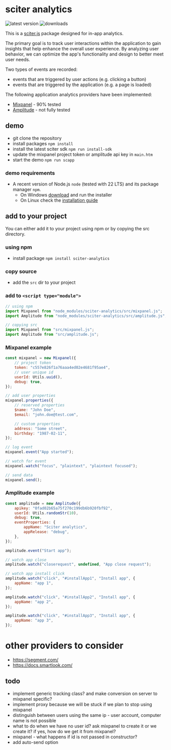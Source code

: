 # sciter analytics

![latest version](https://img.shields.io/npm/v/sciter-analytics.svg)
![downloads](https://img.shields.io/npm/dy/sciter-analytics.svg)

This is a [sciter.js](https://sciter.com/) package designed for in-app analytics.

The primary goal is to track user interactions within the application to gain insights that help enhance the overall user experience. By analyzing user behavior, we can optimize the app's functionality and design to better meet user needs.

Two types of events are recorded:

  * events that are triggered by user actions (e.g. clicking a button)
  * events that are triggered by the application (e.g. a page is loaded)

The following application analytics providers have been implemented:

- [Mixpanel](https://mixpanel.com/) - 90% tested
- [Amplitude](https://amplitude.com/) - not fully tested

## demo

- git clone the repository
- install packages `npm install`
- install the latest sciter sdk `npm run install-sdk`
- update the mixpanel project token or amplitude api key in `main.htm`
- start the demo `npm run scapp`

### demo requirements

- A recent version of Node.js `node` (tested with 22 LTS) and its package manager `npm`.
    - On Windows [download](https://nodejs.dev/download/) and run the installer
    - On Linux check the [installation guide](https://www.digitalocean.com/community/tutorials/how-to-install-node-js-on-ubuntu-20-04#option-2-%E2%80%94-installing-node-js-with-apt-using-a-nodesource-ppa)

## add to your project

You can either add it to your project using npm or by copying the src directory.

### using npm

- install package `npm install sciter-analytics`

### copy source

- add the `src` dir to your project

### add to `<script type="module">`

```js
// using npm
import Mixpanel from "node_modules/sciter-analytics/src/mixpanel.js";
import Amplitude from "node_modules/sciter-analytics/src/amplitude.js";

// copying src
import Mixpanel from "src/mixpanel.js";
import Amplitude from "src/amplitude.js";
```

### Mixpanel example

```js
const mixpanel = new Mixpanel({
    // project token
    token: "c557e826f1a76aaa4ed02e4681f95ae4",
    // user unique id
    userId: Utils.uuid(),
    debug: true,
});

// add user properties
mixpanel.properties({
    // reserved properties
    $name: "John Doe",
    $email: "john.doe@test.com",

    // custom properties
    address: "Some street",
    birthday: "1987-02-11",
});

// log event
mixpanel.event("App started");

// watch for event
mixpanel.watch("focus", "plaintext", "plaintext focused");

// send data
mixpanel.send();
```

### Amplitude example

```js
const amplitude = new Amplitude({
    apikey: "0fad02b65a75f270c199db6b920fbf92",
    userId: Utils.randomStr(10),
    debug: true,
    eventProperties: {
        appName: "Sciter analytics",
        appRelease: "debug",
    },
});

amplitude.event("Start app");

// watch app close
amplitude.watch("closerequest", undefined, "App close request");

// watch app install click
amplitude.watch("click", "#installApp1", "Install app", {
    appName: "app 1",
});

amplitude.watch("click", "#installApp2", "Install app", {
    appName: "app 2",
});

amplitude.watch("click", "#installApp3", "Install app", {
    appName: "app 3",
});
```

# other providers to consider

- https://segment.com/
- https://docs.smartlook.com/

## todo

- implement generic tracking class? and make conversion on server to mixpanel specific?
- implement proxy because we will be stuck if we plan to stop using mixpanel
- distinguish between users using the same ip - user account, computer name is not possible
- what to do when we have no user id? ask mixpanel to create it or we create it? if yes, how do we get it from mixpanel?
- mixpanel - what happens if id is not passed in constructor?
- add auto-send option
